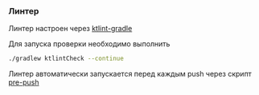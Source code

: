 ### Линтер

Линтер настроен через [ktlint-gradle](https://github.com/JLLeitschuh/ktlint-gradle)

Для запуска проверки необходимо выполнить
```sh
./gradlew ktlintCheck --continue
```

Линтер автоматически запускается перед каждым push через скрипт [pre-push](.git/hooks/pre-push)